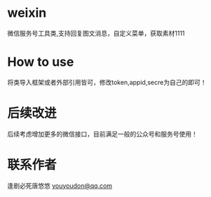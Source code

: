 # weixin
微信服务号工具类,支持回复图文消息，自定义菜单，获取素材1111

# How to use
将类导入框架或者外部引用皆可，修改token,appid,secre为自己的即可！

# 后续改进
后续考虑增加更多的微信接口，目前满足一般的公众号和服务号使用！

# 联系作者
逢剧必死唐悠悠  youyoudon@qq.com
